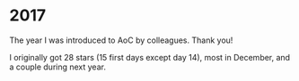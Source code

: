 # 2017

The year I was introduced to AoC by colleagues. Thank you!

I originally got 28 stars (15 first days except day 14), most in December, and a couple during next year.
